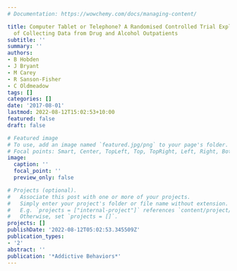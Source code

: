 ```yaml
---
# Documentation: https://wowchemy.com/docs/managing-content/

title: Computer Tablet or Telephone? A Randomised Controlled Trial Exploring Two Methods
  of Collecting Data from Drug and Alcohol Outpatients
subtitle: ''
summary: ''
authors:
- B Hobden
- J Bryant
- M Carey
- R Sanson-Fisher
- C Oldmeadow
tags: []
categories: []
date: '2017-08-01'
lastmod: 2022-08-12T15:02:53+10:00
featured: false
draft: false

# Featured image
# To use, add an image named `featured.jpg/png` to your page's folder.
# Focal points: Smart, Center, TopLeft, Top, TopRight, Left, Right, BottomLeft, Bottom, BottomRight.
image:
  caption: ''
  focal_point: ''
  preview_only: false

# Projects (optional).
#   Associate this post with one or more of your projects.
#   Simply enter your project's folder or file name without extension.
#   E.g. `projects = ["internal-project"]` references `content/project/deep-learning/index.md`.
#   Otherwise, set `projects = []`.
projects: []
publishDate: '2022-08-12T05:02:53.345509Z'
publication_types:
- '2'
abstract: ''
publication: '*Addictive Behaviors*'
---
```

